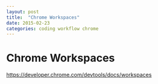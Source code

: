```yaml
---
layout: post
title:  "Chrome Workspaces"
date: 2015-02-23
categories: coding workflow chrome
---
```


# Chrome Workspaces
https://developer.chrome.com/devtools/docs/workspaces